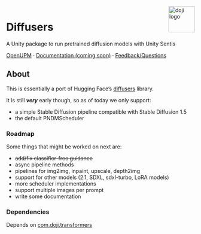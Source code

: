 <a href="https://www.doji-tech.com/">
  <img src="https://www.doji-tech.com/assets/favicon.ico" alt="doji logo" title="Doji" align="right" height="70" />
</a>

# Diffusers
A Unity package to run pretrained diffusion models with Unity Sentis

[OpenUPM] · [Documentation (coming soon)] · [Feedback/Questions]

## About

This is essentially a port of Hugging Face’s [diffusers] library.

It is still ***very*** early though, so as of today we only support:
- a simple Stable Diffusion pipeline compatible with Stable Diffusion 1.5
- the default PNDMScheduler

### Roadmap
Some things that might be worked on next are:
- ~~add/fix classifier-free guidance~~
- async pipeline methods
- pipelines for img2img, inpaint, upscale, depth2img
- support for other models (2.1, SDXL, sdxl-turbo, LoRA models)
- more scheduler implementations
- support multiple images per prompt
- write some documentation

### Dependencies
Depends on [com.doji.transformers]

[OpenUPM]: https://openupm.com/packages/com.doji.diffusers
[Documentation (coming soon)]: https://github.com/julienkay/com.doji.diffusers
[Feedback/Questions]: https://discussions.unity.com/t/stable-diffusion-diffusers-transformers-package/332701
[diffusers]: https://github.com/huggingface/diffusers
[com.doji.transformers]: https://github.com/julienkay/com.doji.transformers
